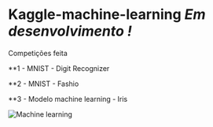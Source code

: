 # Kaggle-machine-learning *Em desenvolvimento !*
Competições feita 

**1 - MNIST - Digit Recognizer

**2 - MNIST - Fashio

**3 - Modelo machine learning - Iris


![Machine learning](https://github.com/RafaelGallo/Kaggle-machine-learning/blob/master/source.gif)
